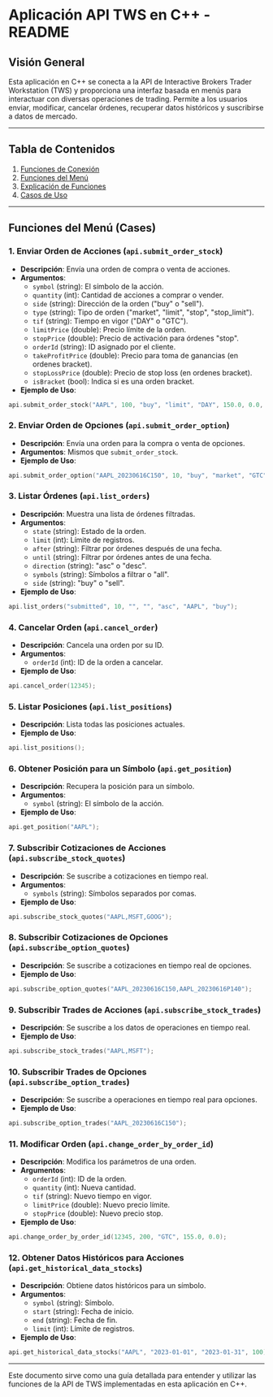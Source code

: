 # Aplicación API TWS en C++ - README

## Visión General
Esta aplicación en C++ se conecta a la API de Interactive Brokers Trader Workstation (TWS) y proporciona una interfaz basada en menús para interactuar con diversas operaciones de trading. Permite a los usuarios enviar, modificar, cancelar órdenes, recuperar datos históricos y suscribirse a datos de mercado.

---

## Tabla de Contenidos
1. [Funciones de Conexión](#funciones-de-conexión)
2. [Funciones del Menú](#funciones-del-menú)
3. [Explicación de Funciones](#explicación-de-funciones)
4. [Casos de Uso](#casos-de-uso)

---

## Funciones del Menú (Cases)

### 1. Enviar Orden de Acciones (`api.submit_order_stock`)
- **Descripción**: Envía una orden de compra o venta de acciones.
- **Argumentos**:
    - `symbol` (string): El símbolo de la acción.
    - `quantity` (int): Cantidad de acciones a comprar o vender.
    - `side` (string): Dirección de la orden ("buy" o "sell").
    - `type` (string): Tipo de orden ("market", "limit", "stop", "stop_limit").
    - `tif` (string): Tiempo en vigor ("DAY" o "GTC").
    - `limitPrice` (double): Precio límite de la orden.
    - `stopPrice` (double): Precio de activación para órdenes "stop".
    - `orderId` (string): ID asignado por el cliente.
    - `takeProfitPrice` (double): Precio para toma de ganancias (en ordenes bracket).
    - `stopLossPrice` (double): Precio de stop loss (en ordenes bracket).
    - `isBracket` (bool): Indica si es una orden bracket.
- **Ejemplo de Uso**:
```cpp
api.submit_order_stock("AAPL", 100, "buy", "limit", "DAY", 150.0, 0.0, "order123", 160.0, 140.0, true);
```

### 2. Enviar Orden de Opciones (`api.submit_order_option`)
- **Descripción**: Envía una orden para la compra o venta de opciones.
- **Argumentos**: Mismos que `submit_order_stock`.
- **Ejemplo de Uso**:
```cpp
api.submit_order_option("AAPL_20230616C150", 10, "buy", "market", "GTC", 0.0, 0.0, "optOrder456", 0.0, 0.0, false);
```

### 3. Listar Órdenes (`api.list_orders`)
- **Descripción**: Muestra una lista de órdenes filtradas.
- **Argumentos**:
    - `state` (string): Estado de la orden.
    - `limit` (int): Límite de registros.
    - `after` (string): Filtrar por órdenes después de una fecha.
    - `until` (string): Filtrar por órdenes antes de una fecha.
    - `direction` (string): "asc" o "desc".
    - `symbols` (string): Símbolos a filtrar o "all".
    - `side` (string): "buy" o "sell".
- **Ejemplo de Uso**:
```cpp
api.list_orders("submitted", 10, "", "", "asc", "AAPL", "buy");
```

### 4. Cancelar Orden (`api.cancel_order`)
- **Descripción**: Cancela una orden por su ID.
- **Argumentos**:
    - `orderId` (int): ID de la orden a cancelar.
- **Ejemplo de Uso**:
```cpp
api.cancel_order(12345);
```

### 5. Listar Posiciones (`api.list_positions`)
- **Descripción**: Lista todas las posiciones actuales.
- **Ejemplo de Uso**:
```cpp
api.list_positions();
```

### 6. Obtener Posición para un Símbolo (`api.get_position`)
- **Descripción**: Recupera la posición para un símbolo.
- **Argumentos**:
    - `symbol` (string): El símbolo de la acción.
- **Ejemplo de Uso**:
```cpp
api.get_position("AAPL");
```

### 7. Subscribir Cotizaciones de Acciones (`api.subscribe_stock_quotes`)
- **Descripción**: Se suscribe a cotizaciones en tiempo real.
- **Argumentos**:
    - `symbols` (string): Símbolos separados por comas.
- **Ejemplo de Uso**:
```cpp
api.subscribe_stock_quotes("AAPL,MSFT,GOOG");
```

### 8. Subscribir Cotizaciones de Opciones (`api.subscribe_option_quotes`)
- **Descripción**: Se suscribe a cotizaciones en tiempo real de opciones.
- **Ejemplo de Uso**:
```cpp
api.subscribe_option_quotes("AAPL_20230616C150,AAPL_20230616P140");
```

### 9. Subscribir Trades de Acciones (`api.subscribe_stock_trades`)
- **Descripción**: Se suscribe a los datos de operaciones en tiempo real.
- **Ejemplo de Uso**:
```cpp
api.subscribe_stock_trades("AAPL,MSFT");
```

### 10. Subscribir Trades de Opciones (`api.subscribe_option_trades`)
- **Descripción**: Se suscribe a operaciones en tiempo real para opciones.
- **Ejemplo de Uso**:
```cpp
api.subscribe_option_trades("AAPL_20230616C150");
```

### 11. Modificar Orden (`api.change_order_by_order_id`)
- **Descripción**: Modifica los parámetros de una orden.
- **Argumentos**:
    - `orderId` (int): ID de la orden.
    - `quantity` (int): Nueva cantidad.
    - `tif` (string): Nuevo tiempo en vigor.
    - `limitPrice` (double): Nuevo precio límite.
    - `stopPrice` (double): Nuevo precio stop.
- **Ejemplo de Uso**:
```cpp
api.change_order_by_order_id(12345, 200, "GTC", 155.0, 0.0);
```

### 12. Obtener Datos Históricos para Acciones (`api.get_historical_data_stocks`)
- **Descripción**: Obtiene datos históricos para un símbolo.
- **Argumentos**:
    - `symbol` (string): Símbolo.
    - `start` (string): Fecha de inicio.
    - `end` (string): Fecha de fin.
    - `limit` (int): Límite de registros.
- **Ejemplo de Uso**:
```cpp
api.get_historical_data_stocks("AAPL", "2023-01-01", "2023-01-31", 100);
```

---

Este documento sirve como una guía detallada para entender y utilizar las funciones de la API de TWS implementadas en esta aplicación en C++.

